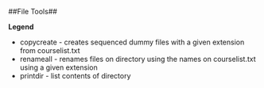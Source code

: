 ##File Tools##

**Legend**
* copycreate - creates sequenced dummy files with a given extension from courselist.txt
* renameall - renames files on directory using the names on courselist.txt using a given extension
* printdir - list contents of directory